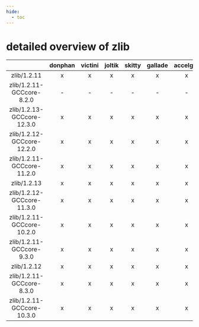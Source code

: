 ```yaml
---
hide:
  - toc
---
```


detailed overview of zlib
=========================

| |donphan|victini|joltik|skitty|gallade|accelgor|swalot|doduo|
| :---: | :---: | :---: | :---: | :---: | :---: | :---: | :---: | :---: |
|zlib/1.2.11|x|x|x|x|x|x|x|x|
|zlib/1.2.11-GCCcore-8.2.0|-|-|-|-|-|-|x|x|
|zlib/1.2.13-GCCcore-12.3.0|x|x|x|x|x|x|x|x|
|zlib/1.2.12-GCCcore-12.2.0|x|x|x|x|x|x|x|x|
|zlib/1.2.11-GCCcore-11.2.0|x|x|x|x|x|x|x|x|
|zlib/1.2.13|x|x|x|x|x|x|x|x|
|zlib/1.2.12-GCCcore-11.3.0|x|x|x|x|x|x|x|x|
|zlib/1.2.11-GCCcore-10.2.0|x|x|x|x|x|x|x|x|
|zlib/1.2.11-GCCcore-9.3.0|x|x|x|x|x|x|x|x|
|zlib/1.2.12|x|x|x|x|x|x|x|x|
|zlib/1.2.11-GCCcore-8.3.0|x|x|x|x|x|x|x|x|
|zlib/1.2.11-GCCcore-10.3.0|x|x|x|x|x|x|x|x|
